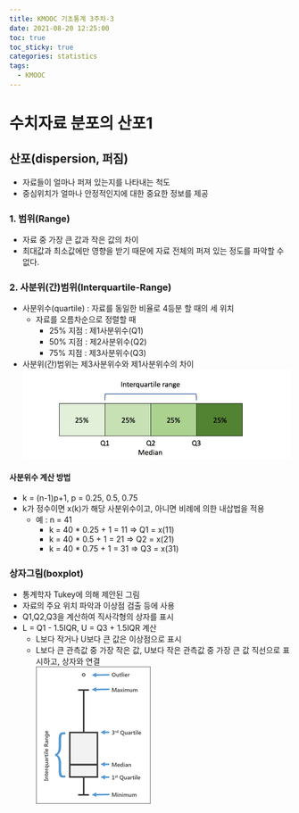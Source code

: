 ```yaml
---
title: KMOOC 기초통계 3주차-3
date: 2021-08-20 12:25:00
toc: true
toc_sticky: true
categories: statistics
tags:
  - KMOOC
---
```


# 수치자료 분포의 산포1

## 산포(dispersion, 퍼짐)
- 자료들이 얼마나 퍼져 있는지를 나타내는 척도
- 중심위치가 얼마나 안정적인지에 대한 중요한 정보를 제공

### 1. 범위(Range)
- 자료 중 가장 큰 값과 작은 값의 차이
- 최대값과 최소값에만 영향을 받기 때문에 자료 전체의 퍼져 있는 정도를 파악할 수 없다.

### 2. 사분위(간)범위(Interquartile-Range)
- 사분위수(quartile) : 자료를 동일한 비율로 4등분 할 때의 세 위치
  - 자료를 오름차순으로 정렬할 때
    - 25% 지점 : 제1사분위수(Q1)
    - 50% 지점 : 제2사분위수(Q2)
    - 75% 지점 : 제3사분위수(Q3)
- 사분위(간)범위는 제3사분위수와 제1사분위수의 차이  
![](/assets/images/statistics/interquartile_range.png)

#### 사분위수 계산 방법
- k = (n-1)p+1, p = 0.25, 0.5, 0.75
- k가 정수이면 x(k)가 해당 사분위수이고, 아니면 비례에 의한 내삽법을 적용
  - 예 : n = 41
    - k = 40 * 0.25 + 1 = 11 => Q1 = x(11)
    - k = 40 * 0.5 + 1 = 21 => Q2 = x(21)
    - k = 40 * 0.75 + 1 = 31 => Q3 = x(31)
    
### 상자그림(boxplot)
- 통계학자 Tukey에 의해 제안된 그림
- 자료의 주요 위치 파악과 이상점 검출 등에 사용
- Q1,Q2,Q3을 계산하여 직사각형의 상자를 표시
- L = Q1 - 1.5IQR, U = Q3 + 1.5IQR 계산
  - L보다 작거나 U보다 큰 값은 이상점으로 표시
  - L보다 큰 관측값 중 가장 작은 값, U보다 작은 관측값 중 가장 큰 값 직선으로 표시하고, 상자와 연결  
![](/assets/images/statistics/boxplot.png)